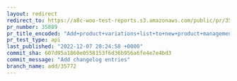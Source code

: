 ```yaml
---
layout: redirect
redirect_to: https://a8c-woo-test-reports.s3.amazonaws.com/public/pr/35889/api/index.html
pr_number: 35889
pr_title_encoded: "Add+product+variations+list+to+new+product+management+experience"
pr_test_type: api
last_published: "2022-12-07 20:24:58 +0000"
commit_sha: 607d95a1860e0558153f6d36b956a6fe4e7e4bd3
commit_message: "Add changelog entries"
branch_name: add/35772
---
```

